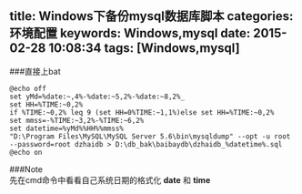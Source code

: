 title: Windows下备份mysql数据库脚本
categories: 环境配置
keywords: Windows,mysql
date: 2015-02-28 10:08:34
tags: [Windows,mysql]
---

###直接上bat
```
@echo off
set yMd=%date:~,4%-%date:~5,2%-%date:~8,2%_
set HH=%TIME:~0,2%
if %TIME:~0,2% leq 9 (set HH=0%TIME:~1,1%)else set HH=%TIME:~0,2%
set mmss=-%TIME:~3,2%-%TIME:~6,2%
set datetime=%yMd%%HH%%mmss%
"D:\Program Files\MySQL\MySQL Server 5.6\bin\mysqldump" --opt -u root --password=root dzhaidb > D:\db_bak\baibaydb\dzhaidb_%datetime%.sql
@echo on
```
###Note   
先在cmd命令中看看自己系统日期的格式化 **date** 和 **time**




